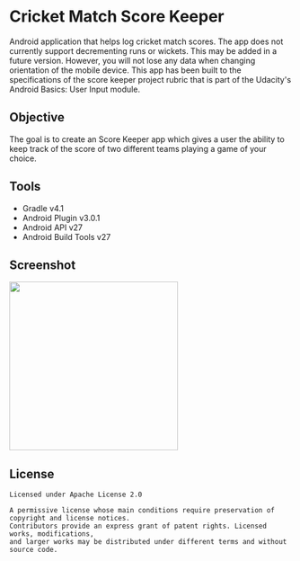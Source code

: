 Cricket Match Score Keeper
======

Android application that helps log cricket match scores. The app does not currently support decrementing runs or wickets. This may be added in a future version. However, you will not lose any data when changing orientation of the mobile device. This app has been built to the specifications of the score keeper project rubric that is part of the Udacity's Android Basics: User Input module.

Objective
----

The goal is to create an Score Keeper app which gives a user the ability to keep track of the score of two different teams playing a game of your choice.

Tools
----

* Gradle v4.1
* Android Plugin v3.0.1
* Android API v27
* Android Build Tools v27

Screenshot
----

<img src="https://raw.githubusercontent.com/SrChip15/cricket-score-keeper/master/device-2017-12-04-202636.png"
width="300"/>

License
----

```
Licensed under Apache License 2.0

A permissive license whose main conditions require preservation of copyright and license notices. 
Contributors provide an express grant of patent rights. Licensed works, modifications, 
and larger works may be distributed under different terms and without source code.
```
